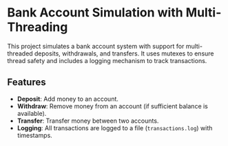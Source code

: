 # Bank Account Simulation with Multi-Threading

This project simulates a bank account system with support for multi-threaded deposits, withdrawals, and transfers. It uses mutexes to ensure thread safety and includes a logging mechanism to track transactions.

## Features
- **Deposit**: Add money to an account.
- **Withdraw**: Remove money from an account (if sufficient balance is available).
- **Transfer**: Transfer money between two accounts.
- **Logging**: All transactions are logged to a file (`transactions.log`) with timestamps.
